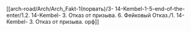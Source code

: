 [[arch-road/Arch/Arch_Fakt-1(порвать)/3- 14-Kembel-1-5-end-of-the-enter/1.2. 14-Kembel- 3. Отказ от призыва. 6. Фейковый Отказ./1. 14-Kembel- 3. Отказ от призыва. орф]]
